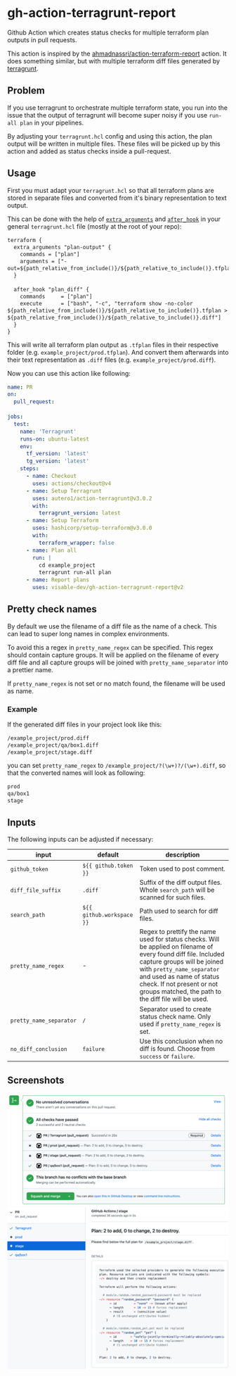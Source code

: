 # gh-action-terragrunt-report


Github Action which creates status checks for multiple terraform plan outputs in pull requests.

This action is inspired by the [ahmadnassri/action-terraform-report](https://github.com/ahmadnassri/action-terraform-report) action.
It does something similar, but with multiple terraform diff files generated by [terragrunt](https://terragrunt.gruntwork.io/).

## Problem

If you use terragrunt to orchestrate multiple terraform state, you run into the issue that the output of terragrunt will become super noisy if you use `run-all plan` in your pipelines.

By adjusting your `terragrunt.hcl` config and using this action, the plan output will be written in multiple files. These files will be picked up by this action and added as status checks inside a pull-request.

## Usage

First you must adapt your `terragrunt.hcl` so that all terraform plans are stored in separate files and converted from it's binary representation to text output.

This can be done with the help of [`extra_arguments`](https://terragrunt.gruntwork.io/docs/features/keep-your-cli-flags-dry/) and [`after_hook`](https://terragrunt.gruntwork.io/docs/features/before-and-after-hooks/#before-and-after-hooks) in your general `terragrunt.hcl` file (mostly at the root of your repo):
```hcl
terraform {
  extra_arguments "plan-output" {
    commands = ["plan"]
    arguments = ["-out=${path_relative_from_include()}/${path_relative_to_include()}.tfplan"]
  }

  after_hook "plan_diff" {
    commands     = ["plan"]
    execute      = ["bash", "-c", "terraform show -no-color ${path_relative_from_include()}/${path_relative_to_include()}.tfplan > ${path_relative_from_include()}/${path_relative_to_include()}.diff"]
  }
}
```

This will write all terraform plan output as `.tfplan` files in their respective folder (e.g. `example_project/prod.tfplan`). And convert them afterwards into their text representation as `.diff` files (e.g. `example_project/prod.diff`).

Now you can use this action like following:
```yml
name: PR
on:
  pull_request:

jobs:
  test:
    name: 'Terragrunt'
    runs-on: ubuntu-latest
    env:
      tf_version: 'latest'
      tg_version: 'latest'
    steps:
      - name: Checkout
        uses: actions/checkout@v4
      - name: Setup Terragrunt
        uses: autero1/action-terragrunt@v3.0.2
        with:
          terragrunt_version: latest
      - name: Setup Terraform
        uses: hashicorp/setup-terraform@v3.0.0
        with:
          terraform_wrapper: false
      - name: Plan all
        run: |
          cd example_project
          terragrunt run-all plan
      - name: Report plans
        uses: visable-dev/gh-action-terragrunt-report@v2
```

## Pretty check names

By default we use the filename of a diff file as the name of a check.
This can lead to super long names in complex environments.

To avoid this a regex in `pretty_name_regex` can be specified.
This regex should contain capture groups.
It will be applied on the filename of every diff file and all capture groups will be joined with `pretty_name_separator` into a prettier name.

If `pretty_name_regex` is not set or no match found, the filename will be used as name.

### Example

If the generated diff files in your project look like this:

```
/example_project/prod.diff
/example_project/qa/box1.diff
/example_project/stage.diff
```

you can set `pretty_name_regex` to `/example_project/?(\w+)?/(\w+).diff`, so that the converted names will look as following:

```
prod
qa/box1
stage
```

## Inputs

The following inputs can be adjusted if necessary:

| input | default | description |
| ----- | ------- | ----------- |
| `github_token` | `${{ github.token }}` | Token used to post comment. |
| `diff_file_suffix` | `.diff` | Suffix of the diff output files. Whole `search_path` will be scanned for such files. |
| `search_path` | `${{ github.workspace }}` | Path used to search for diff files. |
| `pretty_name_regex` | - | Regex to prettify the name used for status checks. Will be applied on filename of every found diff file. Included capture groups will be joined with `pretty_name_separator` and used as name of status check. If not present or not groups matched, the path to the diff file will be used.|
| `pretty_name_separator` | `/` | Separator used to create status check name. Only used if `pretty_name_regex` is set. |
| `no_diff_conclusion` | `failure` | Use this conclusion when no diff is found. Choose from `success` or `failure`. |

## Screenshots

![](./docs/screen1.png)
![](./docs/screen2.png)
